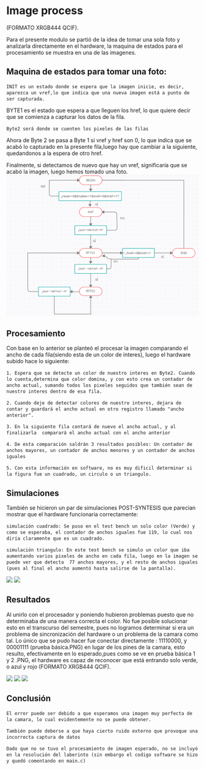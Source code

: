 # Image process

(FORMATO XRGB444 QCIF).

Para el presente modulo se partió de la idea de tomar una sola foto y analizarla directamente en el hardware, la maquina de estados para el procesamiento se muestra en una de las imagenes.


## Maquina de estados para tomar una foto:
```
INIT es un estado donde se espera que la imagen inicie, es decir, aparezca un vref,lo que indica que una nueva imagen está a punto de ser capturada.
```
BYTE1 es el estado que espera a que lleguen los href, lo que quiere decir que se comienza a capturar los datos de la fila.
```
Byte2 será donde se cuenten los pixeles de las filas
```

Ahora de Byte 2 se pasa a Byte 1 si vref y href son 0, lo que indica que se acabó lo capturado en la presente fila,luego hay que cambiar a la siguiente, quedandonos a la espera de otro href.

Finalmente, si detectamos de nuevo que hay un vref, significaría que se acabó la imagen, luego hemos tomado una foto.
![](/Hardware/Modulos/camara/Procesamiento/MaquinaEstadosFOTO.PNG)
## Procesamiento

Con base en lo anterior se planteó el procesar la imagen comparando el ancho de cada fila(siendo esta de un color de interes), luego
el hardware subido hace lo siguiente:

```
1. Espera que se detecte un color de nuestro interes en Byte2. Cuando lo cuenta,determina que color domina, y con esto crea un contador de ancho actual, sumando todos los pixeles seguidos que también sean de nuestro interes dentro de esa fila.
```

```
2. Cuando deje de detectar colores de nuestro interes, dejara de contar y guardará el ancho actual en otro registro llamado "ancho anterior". 
```

```
3. En la siguiente fila contará de nuevo el ancho actual, y al finalizarla  comparará el ancho actual con el ancho anterior
```

```
4. De esta comparación saldrán 3 resultados posibles: Un contador de anchos mayores, un contador de anchos menores y un contador de anchos iguales
```

```
5. Con esta información en software, no es muy dificil determinar si la figura fue un cuadrado, un circulo o un triangulo.
```

## Simulaciones

También se hicieron un par de simulaciones POST-SYNTESIS que parecian mostrar que el hardware funcionaria correctamente:

```
simulación cuadrado: Se puso en el test bench un solo color (Verde) y como se esperaba, el contador de anchos iguales fue 119, lo cual nos diría claramente que es un cuadrado. 
```

```
simulación triangulo: En este test bench se simulo un color que iba aumentando varios pixeles de ancho en cada fila, luego en la imagen se puede ver que detecta  77 anchos mayores, y el resto de anchos iguales (pues al final el ancho aumentó hasta salirse de la pantalla).
```
![](/Hardware/Modulos/camara/Procesamiento/SimulaciónCuadrado.jpg)
![](/Hardware/Modulos/camara/Procesamiento/SimulaciónMitadTriangulo.jpg)

## Resultados

Al unirlo con el procesador y poniendo hubieron problemas puesto que no determinaba de una manera correcta el color. No fue posible solucionar esto en el transcurso del semestre, pues no logramos determinar si era un problema de sincronización del hardware o un problema de la camara como tal.
Lo único que se pudo hacer fue conectar directamente : 11110000, y 00001111 (prueba básica.PNG) en lugar de los pines de la camara, esto resulto, efectivamente en lo esperado,pues como se ve en prueba básica 1 y 2 .PNG, el hardware es capaz de reconocer que está entrando solo verde, o azul y rojo (FORMATO XRGB444 QCIF).

![](/Hardware/Modulos/camara/Procesamiento/Prueba%20básica.jpg)
![](/Hardware/Modulos/camara/Procesamiento/PruebaBásica1.jpg)
![](/Hardware/Modulos/camara/Procesamiento/Pruebásica2.jpg)
## Conclusión

```
El error puede ser debido a que esperamos una imagen muy perfecta de la camara, lo cual evidentemente no se puede obtener.
```

```
También puede deberse a que haya cierto ruido externo que provoque una incorrecta captura de datos
```

```
Dado que no se tuvo el procesamiento de imagen esperado, no se incluyó en la resolución del laberinto (sin embargo el codigo software se hizo y quedó comentando en main.c)
```
